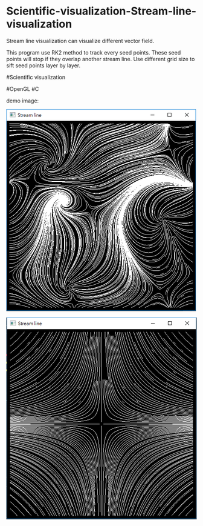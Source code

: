 # Scientific-visualization-Stream-line-visualization

Stream line visualization can visualize different vector field.

This program use RK2 method to track every seed points.
These seed points will stop if they overlap another stream line.
Use different grid size to sift seed points layer by layer.

#Scientific visualization

#OpenGL
#C

demo image:

![alt text](https://github.com/extrovert7986/Scientific-visualization-Stream-line-visualization/blob/master/vec1.PNG)

![alt text](https://github.com/extrovert7986/Scientific-visualization-Stream-line-visualization/blob/master/vec7.PNG)
